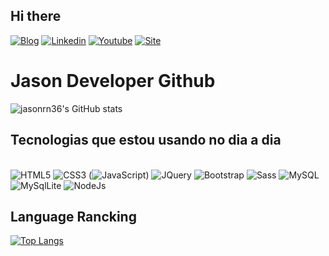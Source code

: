 ## Hi there
[![Blog](https://img.shields.io/badge/Instagram-E4405F?style=for-the-badge&logo=instagram&logoColor=white)](https://www.instagram.com/jasonram360)
[![Linkedin](https://img.shields.io/badge/LinkedIn-0077B5?style=for-the-badge&logo=linkedin&logoColor=white)](https://www.linkedin.com/in/jason-developer3000)
[![Youtube](https://img.shields.io/badge/YouTube-FF0000?style=for-the-badge&logo=youtube&logoColor=white)](https://www.youtube.com/@JasonDeveloper)
[![Site](https://img.shields.io/website-up-down-green-red/http/cv.lbesson.qc.to.svg)](https://json-developer.vercel.app)


# Jason Developer Github

![jasonrn36's GitHub stats](https://github-readme-stats.vercel.app/api?username=jasonrn36&show_icons=true&theme=codeSTACKr)

## Tecnologias que estou usando no dia a dia
<div style="display:inline-block"></br>
    <img src="https://img.shields.io/badge/HTML5-E34F26?style=for-the-badge&logo=html5&logoColor=white"/ alt="HTML5">
        <img src="https://img.shields.io/badge/CSS3-1572B6?style=for-the-badge&logo=css3&logoColor=white"/ alt="CSS3">
            (<img src="https://img.shields.io/badge/JavaScript-F7DF1E?style=for-the-badge&logo=javascript&logoColor=black"/ alt="JavaScript">)
                <img src="https://img.shields.io/badge/jQuery-0769AD?style=for-the-badge&logo=jquery&logoColor=white"/ alt="JQuery">
                    <img src="https://img.shields.io/badge/Bootstrap-563D7C?style=for-the-badge&logo=bootstrap&logoColor=white"/ alt="Bootstrap">
                        <img src="https://img.shields.io/badge/Sass-CC6699?style=for-the-badge&logo=sass&logoColor=white"/ alt="Sass">
            <img src="https://img.shields.io/badge/MySQL-00000F?style=for-the-badge&logo=mysql&logoColor=white"/ alt="MySQL">
         <img src="https://img.shields.io/badge/SQLite-07405E?style=for-the-badge&logo=sqlite&logoColor=white"/ alt="MySqlLite">
    <img src="https://img.shields.io/badge/Node.js-43853D?style=for-the-badge&logo=node.js&logoColor=white"/ alt="NodeJs">
</div>

## Language Rancking

[![Top Langs](https://github-readme-stats.vercel.app/api/top-langs/?username=jasonrn36&layout=donut-vertical)](https://github.com/jasonrn36/github-readme-stats)
